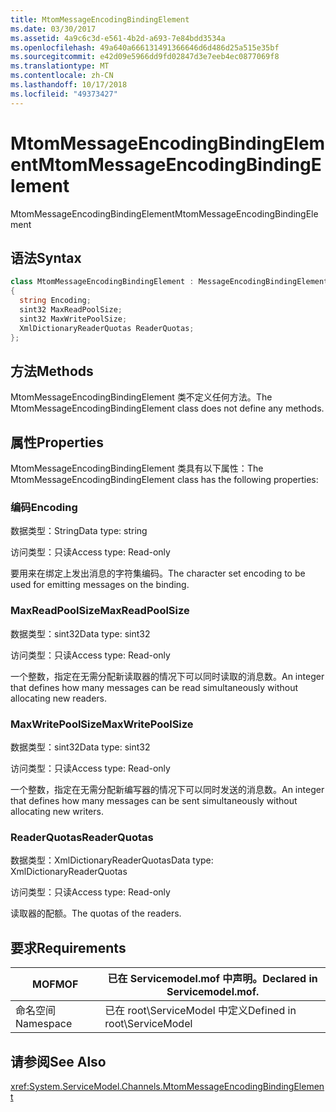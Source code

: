 ```yaml
---
title: MtomMessageEncodingBindingElement
ms.date: 03/30/2017
ms.assetid: 4a9c6c3d-e561-4b2d-a693-7e84bdd3534a
ms.openlocfilehash: 49a640a666131491366646d6d486d25a515e35bf
ms.sourcegitcommit: e42d09e5966dd9fd02847d3e7eeb4ec0877069f8
ms.translationtype: MT
ms.contentlocale: zh-CN
ms.lasthandoff: 10/17/2018
ms.locfileid: "49373427"
---
```

# <a name="mtommessageencodingbindingelement"></a><span data-ttu-id="b1a3d-102">MtomMessageEncodingBindingElement</span><span class="sxs-lookup"><span data-stu-id="b1a3d-102">MtomMessageEncodingBindingElement</span></span>
<span data-ttu-id="b1a3d-103">MtomMessageEncodingBindingElement</span><span class="sxs-lookup"><span data-stu-id="b1a3d-103">MtomMessageEncodingBindingElement</span></span>  
  
## <a name="syntax"></a><span data-ttu-id="b1a3d-104">语法</span><span class="sxs-lookup"><span data-stu-id="b1a3d-104">Syntax</span></span>  
  
```csharp
class MtomMessageEncodingBindingElement : MessageEncodingBindingElement  
{  
  string Encoding;  
  sint32 MaxReadPoolSize;  
  sint32 MaxWritePoolSize;  
  XmlDictionaryReaderQuotas ReaderQuotas;  
};  
```  
  
## <a name="methods"></a><span data-ttu-id="b1a3d-105">方法</span><span class="sxs-lookup"><span data-stu-id="b1a3d-105">Methods</span></span>  
 <span data-ttu-id="b1a3d-106">MtomMessageEncodingBindingElement 类不定义任何方法。</span><span class="sxs-lookup"><span data-stu-id="b1a3d-106">The MtomMessageEncodingBindingElement class does not define any methods.</span></span>  
  
## <a name="properties"></a><span data-ttu-id="b1a3d-107">属性</span><span class="sxs-lookup"><span data-stu-id="b1a3d-107">Properties</span></span>  
 <span data-ttu-id="b1a3d-108">MtomMessageEncodingBindingElement 类具有以下属性：</span><span class="sxs-lookup"><span data-stu-id="b1a3d-108">The MtomMessageEncodingBindingElement class has the following properties:</span></span>  
  
### <a name="encoding"></a><span data-ttu-id="b1a3d-109">编码</span><span class="sxs-lookup"><span data-stu-id="b1a3d-109">Encoding</span></span>  
 <span data-ttu-id="b1a3d-110">数据类型：String</span><span class="sxs-lookup"><span data-stu-id="b1a3d-110">Data type: string</span></span>  
  
 <span data-ttu-id="b1a3d-111">访问类型：只读</span><span class="sxs-lookup"><span data-stu-id="b1a3d-111">Access type: Read-only</span></span>  
  
 <span data-ttu-id="b1a3d-112">要用来在绑定上发出消息的字符集编码。</span><span class="sxs-lookup"><span data-stu-id="b1a3d-112">The character set encoding to be used for emitting messages on the binding.</span></span>  
  
### <a name="maxreadpoolsize"></a><span data-ttu-id="b1a3d-113">MaxReadPoolSize</span><span class="sxs-lookup"><span data-stu-id="b1a3d-113">MaxReadPoolSize</span></span>  
 <span data-ttu-id="b1a3d-114">数据类型：sint32</span><span class="sxs-lookup"><span data-stu-id="b1a3d-114">Data type: sint32</span></span>  
  
 <span data-ttu-id="b1a3d-115">访问类型：只读</span><span class="sxs-lookup"><span data-stu-id="b1a3d-115">Access type: Read-only</span></span>  
  
 <span data-ttu-id="b1a3d-116">一个整数，指定在无需分配新读取器的情况下可以同时读取的消息数。</span><span class="sxs-lookup"><span data-stu-id="b1a3d-116">An integer that defines how many messages can be read simultaneously without allocating new readers.</span></span>  
  
### <a name="maxwritepoolsize"></a><span data-ttu-id="b1a3d-117">MaxWritePoolSize</span><span class="sxs-lookup"><span data-stu-id="b1a3d-117">MaxWritePoolSize</span></span>  
 <span data-ttu-id="b1a3d-118">数据类型：sint32</span><span class="sxs-lookup"><span data-stu-id="b1a3d-118">Data type: sint32</span></span>  
  
 <span data-ttu-id="b1a3d-119">访问类型：只读</span><span class="sxs-lookup"><span data-stu-id="b1a3d-119">Access type: Read-only</span></span>  
  
 <span data-ttu-id="b1a3d-120">一个整数，指定在无需分配新编写器的情况下可以同时发送的消息数。</span><span class="sxs-lookup"><span data-stu-id="b1a3d-120">An integer that defines how many messages can be sent simultaneously without allocating new writers.</span></span>  
  
### <a name="readerquotas"></a><span data-ttu-id="b1a3d-121">ReaderQuotas</span><span class="sxs-lookup"><span data-stu-id="b1a3d-121">ReaderQuotas</span></span>  
 <span data-ttu-id="b1a3d-122">数据类型：XmlDictionaryReaderQuotas</span><span class="sxs-lookup"><span data-stu-id="b1a3d-122">Data type: XmlDictionaryReaderQuotas</span></span>  
  
 <span data-ttu-id="b1a3d-123">访问类型：只读</span><span class="sxs-lookup"><span data-stu-id="b1a3d-123">Access type: Read-only</span></span>  
  
 <span data-ttu-id="b1a3d-124">读取器的配额。</span><span class="sxs-lookup"><span data-stu-id="b1a3d-124">The quotas of the readers.</span></span>  
  
## <a name="requirements"></a><span data-ttu-id="b1a3d-125">要求</span><span class="sxs-lookup"><span data-stu-id="b1a3d-125">Requirements</span></span>  
  
|<span data-ttu-id="b1a3d-126">MOF</span><span class="sxs-lookup"><span data-stu-id="b1a3d-126">MOF</span></span>|<span data-ttu-id="b1a3d-127">已在 Servicemodel.mof 中声明。</span><span class="sxs-lookup"><span data-stu-id="b1a3d-127">Declared in Servicemodel.mof.</span></span>|  
|---------|-----------------------------------|  
|<span data-ttu-id="b1a3d-128">命名空间</span><span class="sxs-lookup"><span data-stu-id="b1a3d-128">Namespace</span></span>|<span data-ttu-id="b1a3d-129">已在 root\ServiceModel 中定义</span><span class="sxs-lookup"><span data-stu-id="b1a3d-129">Defined in root\ServiceModel</span></span>|  
  
## <a name="see-also"></a><span data-ttu-id="b1a3d-130">请参阅</span><span class="sxs-lookup"><span data-stu-id="b1a3d-130">See Also</span></span>  
 <xref:System.ServiceModel.Channels.MtomMessageEncodingBindingElement>
